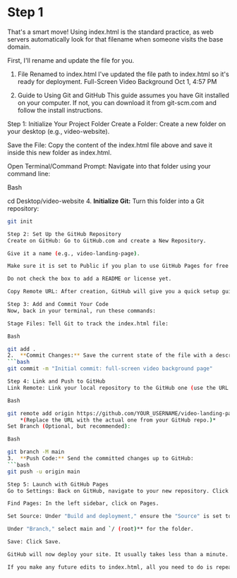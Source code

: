 # Step 1

That's a smart move! Using index.html is the standard practice, as web servers automatically look for that filename when someone visits the base domain.

First, I'll rename and update the file for you.

1. File Renamed to index.html
I've updated the file path to index.html so it's ready for deployment.
Full-Screen Video Background
Oct 1, 4:57 PM

2. Guide to Using Git and GitHub
This guide assumes you have Git installed on your computer. If not, you can download it from git-scm.com and follow the install instructions.

Step 1: Initialize Your Project Folder
Create a Folder: Create a new folder on your desktop (e.g., video-website).

Save the File: Copy the content of the index.html file above and save it inside this new folder as index.html.

Open Terminal/Command Prompt: Navigate into that folder using your command line:

Bash

cd Desktop/video-website
4.  **Initialize Git:** Turn this folder into a Git repository:
```bash
git init

Step 2: Set Up the GitHub Repository
Create on GitHub: Go to GitHub.com and create a New Repository.

Give it a name (e.g., video-landing-page).

Make sure it is set to Public if you plan to use GitHub Pages for free hosting.

Do not check the box to add a README or license yet.

Copy Remote URL: After creation, GitHub will give you a quick setup guide. Copy the line that starts with git remote add origin....

Step 3: Add and Commit Your Code
Now, back in your terminal, run these commands:

Stage Files: Tell Git to track the index.html file:

Bash

git add .
2.  **Commit Changes:** Save the current state of the file with a descriptive message:
```bash
git commit -m "Initial commit: full-screen video background page"

Step 4: Link and Push to GitHub
Link Remote: Link your local repository to the GitHub one (use the URL you copied in Step 2):

Bash

git remote add origin https://github.com/YOUR_USERNAME/video-landing-page.git
    *(Replace the URL with the actual one from your GitHub repo.)*
Set Branch (Optional, but recommended):

Bash

git branch -M main
3.  **Push Code:** Send the committed changes up to GitHub:
```bash
git push -u origin main

Step 5: Launch with GitHub Pages
Go to Settings: Back on GitHub, navigate to your new repository. Click on the Settings tab.

Find Pages: In the left sidebar, click on Pages.

Set Source: Under "Build and deployment," ensure the "Source" is set to Deploy from a branch.

Under "Branch," select main and `/ (root)** for the folder.

Save: Click Save.

GitHub will now deploy your site. It usually takes less than a minute. The page will refresh and show you the live URL (e.g., https://YOUR_USERNAME.github.io/video-landing-page/).

If you make any future edits to index.html, all you need to do is repeat Step 3 (git add ., git commit -m "Your update message", and git push). GitHub Pages will automatically update your live website!
